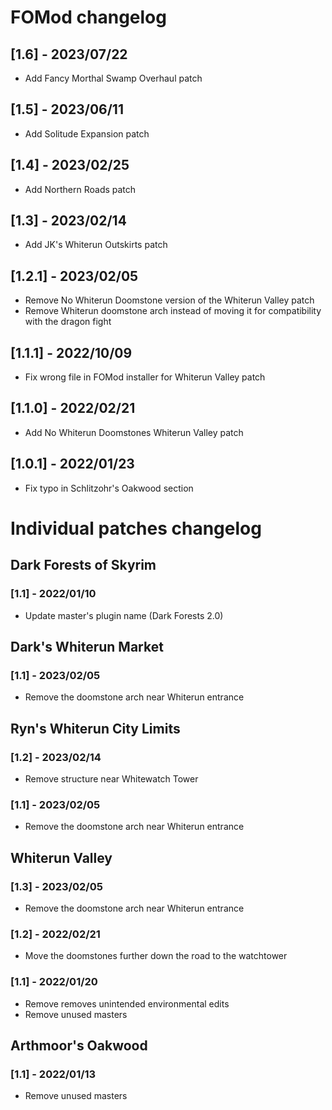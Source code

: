 <!-- markdownlint-disable MD024 -->

# FOMod changelog

## [1.6] - 2023/07/22

- Add Fancy Morthal Swamp Overhaul patch

## [1.5] - 2023/06/11

- Add Solitude Expansion patch

## [1.4] - 2023/02/25

- Add Northern Roads patch

## [1.3] - 2023/02/14

- Add JK's Whiterun Outskirts patch

## [1.2.1] - 2023/02/05

- Remove No Whiterun Doomstone version of the Whiterun Valley patch
- Remove Whiterun doomstone arch instead of moving it for compatibility with the dragon fight

## [1.1.1] - 2022/10/09

- Fix wrong file in FOMod installer for Whiterun Valley patch

## [1.1.0] - 2022/02/21

- Add No Whiterun Doomstones Whiterun Valley patch

## [1.0.1] - 2022/01/23

- Fix typo in Schlitzohr's Oakwood section

# Individual patches changelog

## Dark Forests of Skyrim

### [1.1] - 2022/01/10

- Update master's plugin name (Dark Forests 2.0)

## Dark's Whiterun Market

### [1.1] - 2023/02/05

- Remove the doomstone arch near Whiterun entrance

## Ryn's Whiterun City Limits

### [1.2] - 2023/02/14

- Remove structure near Whitewatch Tower

### [1.1] - 2023/02/05

- Remove the doomstone arch near Whiterun entrance

## Whiterun Valley

### [1.3] - 2023/02/05

- Remove the doomstone arch near Whiterun entrance

### [1.2] - 2022/02/21

- Move the doomstones further down the road to the watchtower

### [1.1] - 2022/01/20

- Remove removes unintended environmental edits
- Remove unused masters

## Arthmoor's Oakwood

### [1.1] - 2022/01/13

- Remove unused masters
